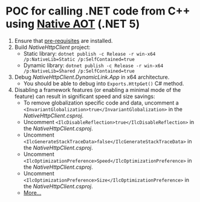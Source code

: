 # POC for calling .NET code from C++ using [Native AOT](https://github.com/dotnet/runtimelab/tree/feature/NativeAOT#readme) (.NET 5)
1. Ensure that [pre-requisites](https://github.com/dotnet/runtimelab/blob/feature/NativeAOT/docs/using-nativeaot/prerequisites.md) are installed.
2. Build *NativeHttpClient* project:
   - Static library: `dotnet publish -c Release -r win-x64 /p:NativeLib=Static /p:SelfContained=true`
   - Dynamic library: `dotnet publish -c Release -r win-x64 /p:NativeLib=Shared /p:SelfContained=true`
3. Debug *NativeHttpClient.DynamicLink.App* in x64 architecture.
   - You should be able to debug into `Exports.HttpGet()` C# method.  
4. Disabling a framework features (or enabling a minimal mode of the feature) can result in significant speed and size savings:
   - To remove globalization specific code and data, uncomment a `<InvariantGlobalization>true</InvariantGlobalization>` in the *NativeHttpClient.csproj*. 
   - Uncomment `<IlcDisableReflection>true</IlcDisableReflection>` in the *NativeHttpClient.csproj*.
   - Uncomment `<IlcGenerateStackTraceData>false</IlcGenerateStackTraceData>` in the *NativeHttpClient.csproj*.
   - Uncomment `<IlcOptimizationPreference>Speed</IlcOptimizationPreference>` in the *NativeHttpClient.csproj*.
   - Uncomment `<IlcOptimizationPreference>Size</IlcOptimizationPreference>` in the *NativeHttpClient.csproj*.
   - [More...](https://github.com/dotnet/runtimelab/blob/feature/NativeAOT/docs/using-nativeaot/optimizing.md)
